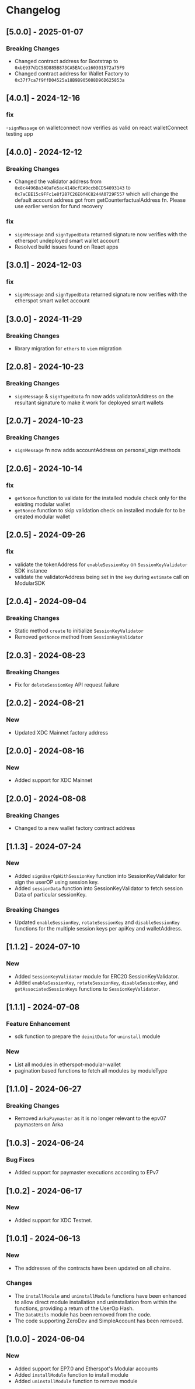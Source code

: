 # Changelog

## [5.0.0] - 2025-01-07
### Breaking Changes
- Changed contract address for Bootstrap to `0xbE937d1C58D885B873CA5EACce160301572a75F9`
- Changed contract address for Wallet Factory to `0x37f7ca7f9ffD04525a18B9B905088D96D625853a`

## [4.0.1] - 2024-12-16
### fix
-`signMessage` on walletconnect now verifies as valid on react walletConnect testing app

## [4.0.0] - 2024-12-12
### Breaking Changes
- Changed the validator address from `0x8c4496Ba340aFe5ac4148cfEA9ccbBCD54093143` to `0x7aCEE15c9FFc1e8f287C26E0f4C8244A0729F557` which will change the default account address got from getCounterfactualAddress fn. Please use earlier version for fund recovery
### fix
- `signMessage` and `signTypedData` returned signature now verifies with the etherspot undeployed smart wallet account
- Resolved build issues found on React apps

## [3.0.1] - 2024-12-03
### fix
- `signMessage` and `signTypedData` returned signature now verifies with the etherspot smart wallet account

## [3.0.0] - 2024-11-29
### Breaking Changes
- library migration for `ethers` to `viem` migration

## [2.0.8] - 2024-10-23
### Breaking Changes
- `signMessage` & `signTypedData` fn now adds validatorAddress on the resultant signature to make it work for deployed smart wallets

## [2.0.7] - 2024-10-23
### Breaking Changes
- `signMessage` fn now adds accountAddress on personal_sign methods

## [2.0.6] - 2024-10-14
### fix
- `getNonce` function to validate for the installed module check only for the existing modular wallet
- `getNonce` function to skip validation check on installed module for to be created modular wallet

## [2.0.5] - 2024-09-26
### fix
- validate the tokenAddress for `enableSessionKey` on `SessionKeyValidator` SDK instance
- validate the validatorAddress being set in tne `key` during `estimate` call on ModularSDK

## [2.0.4] - 2024-09-04
### Breaking Changes
- Static method `create` to initialize `SessionKeyValidator`
- Removed `getNonce` method from `SessionKeyValidator`

## [2.0.3] - 2024-08-23
### Breaking Changes
- Fix for `deleteSessionKey` API request failure

## [2.0.2] - 2024-08-21
### New
- Updated XDC Mainnet factory address

## [2.0.0] - 2024-08-16
### New
- Added support for XDC Mainnet

## [2.0.0] - 2024-08-08
### Breaking Changes
- Changed to a new wallet factory contract address

## [1.1.3] - 2024-07-24
### New
- Added `signUserOpWithSessionKey` function into SessionKeyValidator for sign the userOP using session key.
- Added `sessionData` function into SessionKeyValidator to fetch session Data of particular sessionKey.
### Breaking Changes
- Updated `enableSessionKey`, `rotateSessionKey` and `disableSessionKey` functions for the multiple session keys per apiKey and walletAddress.

## [1.1.2] - 2024-07-10
### New
- Added `SessionKeyValidator` module for ERC20 SessionKeyValidator.
- Added `enableSessionKey`, `rotateSessionKey`, `disableSessionKey`, and `getAssociatedSessionKeys` functions to `SessionKeyValidator`.

## [1.1.1] - 2024-07-08
### Feature Enhancement
- sdk function to prepare the `deinitData` for `uninstall` module
### New
- List all modules in etherspot-modular-wallet
- pagination based functions to fetch all modules by moduleType

## [1.1.0] - 2024-06-27
### Breaking Changes
- Removed `ArkaPaymaster` as it is no longer relevant to the epv07 paymasters on Arka

## [1.0.3] - 2024-06-24
### Bug Fixes
- Added support for paymaster executions according to EPv7

## [1.0.2] - 2024-06-17
### New
- Added support for XDC Testnet.

## [1.0.1] - 2024-06-13
### New
- The addresses of the contracts have been updated on all chains.
### Changes
- The `installModule` and `uninstallModule` functions have been enhanced to allow direct module installation and uninstallation from within the functions, providing a return of the UserOp Hash.
- The `DataUtils` module has been removed from the code.
- The code supporting ZeroDev and SimpleAccount has been removed.

## [1.0.0] - 2024-06-04
### New
- Added support for EP7.0 and Etherspot's Modular accounts
- Added `installModule` function to install module
- Added `uninstallModule` function to remove module
